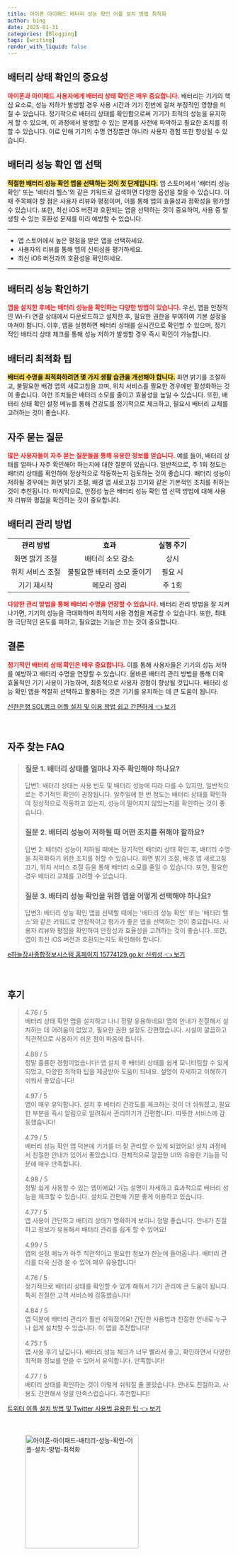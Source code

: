 ```yaml
---
title: 아이폰 아이패드 배터리 성능 확인 어플 설치 방법 최적화
author: bing
date: 2025-01-31
categories: [Blogging]
tags: [writing]
render_with_liquid: false
---
```

<h2 id='배터리 상태 확인의 중요성'>배터리 상태 확인의 중요성</h2>

<p><b><span style="color: #ee2323;">아이폰과 아이패드 사용자에게 배터리 상태 확인은 매우 중요합니다.</span></b> 배터리는 기기의 핵심 요소로, 성능 저하가 발생할 경우 사용 시간과 기기 전반에 걸쳐 부정적인 영향을 미칠 수 있습니다. 정기적으로 배터리 상태를 확인함으로써 기기가 최적의 성능을 유지하게 할 수 있으며, 이 과정에서 발생할 수 있는 문제를 사전에 파악하고 필요한 조치를 취할 수 있습니다. 이로 인해 기기의 수명 연장뿐만 아니라 사용자 경험 또한 향상될 수 있습니다.</p>

<h2 id='배터리 성능 확인 앱 선택'>배터리 성능 확인 앱 선택</h2>

<p><b><span style="background-color: #ffe066;">적절한 배터리 성능 확인 앱을 선택하는 것이 첫 단계입니다.</span></b> 앱 스토어에서 '배터리 성능 확인' 또는 '배터리 헬스'와 같은 키워드로 검색하면 다양한 옵션을 찾을 수 있습니다. 이때 주목해야 할 점은 사용자 리뷰와 평점이며, 이를 통해 앱의 효율성과 정확성을 평가할 수 있습니다. 또한, 최신 iOS 버전과 호환되는 앱을 선택하는 것이 중요하여, 사용 중 발생할 수 있는 호환성 문제를 미리 예방할 수 있습니다.</p>

<hr />

<ul>
    <li>앱 스토어에서 높은 평점을 받은 앱을 선택하세요.</li>
    <li>사용자의 리뷰를 통해 앱의 신뢰성을 평가하세요.</li>
    <li>최신 iOS 버전과의 호환성을 확인하세요.</li>
</ul>

<hr />

<h2 id='배터리 성능 확인하기'>배터리 성능 확인하기</h2>

<p><b><span style="color: #ee2323;">앱을 설치한 후에는 배터리 성능을 확인하는 다양한 방법이 있습니다.</span></b> 우선, 앱을 안정적인 Wi-Fi 연결 상태에서 다운로드하고 설치한 후, 필요한 권한을 부여하여 기본 설정을 마쳐야 합니다. 이후, 앱을 실행하면 배터리 상태를 실시간으로 확인할 수 있으며, 정기적인 배터리 상태 체크를 통해 성능 저하가 발생할 경우 즉시 확인이 가능합니다.</p>

<h2 id='배터리 최적화 팁'>배터리 최적화 팁</h2>

<p><b><span style="background-color: #ffe066;">배터리 수명을 최적화하려면 몇 가지 생활 습관을 개선해야 합니다.</span></b> 화면 밝기를 조절하고, 불필요한 배경 앱의 새로고침을 끄며, 위치 서비스를 필요한 경우에만 활성화하는 것이 좋습니다. 이런 조치들은 배터리 소모를 줄이고 효율성을 높일 수 있습니다. 또한, 배터리 상태 확인 설정 메뉴를 통해 건강도를 정기적으로 체크하고, 필요시 배터리 교체를 고려하는 것이 좋습니다.</p>

<h2 id='자주 묻는 질문'>자주 묻는 질문</h2>

<p><b><span style="color: #ee2323;">많은 사용자들이 자주 묻는 질문들을 통해 유용한 정보를 얻습니다.</span></b> 예를 들어, 배터리 상태를 얼마나 자주 확인해야 하는지에 대한 질문이 있습니다. 일반적으로, 주 1회 정도는 배터리 상태를 확인하여 정상적으로 작동하는지 검토하는 것이 좋습니다. 배터리 성능이 저하될 경우에는 화면 밝기 조절, 배경 앱 새로고침 끄기와 같은 기본적인 조치를 취하는 것이 추천됩니다. 마지막으로, 안정성 높은 배터리 성능 확인 앱 선택 방법에 대해 사용자 리뷰와 평점을 확인하는 것이 중요합니다.</p>

<h2 id='배터리 관리 방법'>배터리 관리 방법</h2>

<table>
    <tr>
        <td style="text-align: center; height: 17px;"><b>관리 방법</b></td>
        <td style="text-align: center; height: 17px;"><b>효과</b></td>
        <td style="text-align: center; height: 17px;"><b>실행 주기</b></td>
    </tr>
    <tr>
        <td style="text-align: center; height: 17px;">화면 밝기 조절</td>
        <td style="text-align: center; height: 17px;">배터리 소모 감소</td>
        <td style="text-align: center; height: 17px;">상시</td>
    </tr>
    <tr>
        <td style="text-align: center; height: 17px;">위치 서비스 조절</td>
        <td style="text-align: center; height: 17px;">불필요한 배터리 소모 줄이기</td>
        <td style="text-align: center; height: 17px;">필요 시</td>
    </tr>
    <tr>
        <td style="text-align: center; height: 17px;">기기 재시작</td>
        <td style="text-align: center; height: 17px;">메모리 정리</td>
        <td style="text-align: center; height: 17px;">주 1회</td>
    </tr>
</table>

<p><b><span style="color: #ee2323;">다양한 관리 방법을 통해 배터리 수명을 연장할 수 있습니다.</span></b> 배터리 관리 방법을 잘 지켜 나가면, 기기의 성능을 극대화하며 최적의 사용 경험을 제공할 수 있습니다. 또한, 최대한 극단적인 온도를 피하고, 필요없는 기능은 끄는 것이 중요합니다.</p>

<h2 id='결론'>결론</h2>

<p><b><span style="color: #ee2323;">정기적인 배터리 상태 확인은 매우 중요합니다.</span></b> 이를 통해 사용자들은 기기의 성능 저하를 예방하고 배터리 수명을 연장할 수 있습니다. 올바른 배터리 관리 방법을 통해 더욱 효율적인 기기 사용이 가능하며, 최종적으로 사용자 경험이 향상될 것입니다. 배터리 성능 확인 앱을 적절히 선택하고 활용하는 것은 기기를 유지하는 데 큰 도움이 됩니다.</p>
<p><a class="click-button" title="신한은행 SOL뱅크 어플 설치 및 이용 방법 쉽고 간편하게" href="https://somered.github.io/posts/%EC%8B%A0%ED%95%9C%EC%9D%80%ED%96%89-SOL%EB%B1%85%ED%81%AC-%EC%96%B4%ED%94%8C-%EC%84%A4%EC%B9%98-%EB%B0%8F-%EC%9D%B4%EC%9A%A9-%EB%B0%A9%EB%B2%95-%EC%89%BD%EA%B3%A0-%EA%B0%84%ED%8E%B8%ED%95%98%EA%B2%8C/" rel="dofollow">신한은행 SOL뱅크 어플 설치 및 이용 방법 쉽고 간편하게 👈 보기</a></p><br>
<h2 id='자주_찾는_FAQ'>자주 찾는 FAQ</h2>
<div itemscope="" itemtype="https://schema.org/FAQPage"> 
<blockquote> 
<div itemscope="" itemprop="mainEntity" itemtype="https://schema.org/Question"> 
<h3 itemprop="name">질문 1. 배터리 상태를 얼마나 자주 확인해야 하나요?</h3> 
<div itemscope="" itemprop="acceptedAnswer" itemtype="https://schema.org/Answer"> 
<span itemprop="text"> 
<p>답변1: 배터리 상태는 사용 빈도 및 배터리 성능에 따라 다를 수 있지만, 일반적으로는 주기적인 확인이 권장됩니다. 일주일에 한 번 정도는 배터리 상태를 확인하여 정상적으로 작동하고 있는지, 성능이 떨어지지 않았는지를 확인하는 것이 좋습니다.</p> 
</span> 
</div> 
</div> 

<div itemscope="" itemprop="mainEntity" itemtype="https://schema.org/Question"> 
<h3 itemprop="name">질문 2. 배터리 성능이 저하될 때 어떤 조치를 취해야 할까요?</h3> 
<div itemscope="" itemprop="acceptedAnswer" itemtype="https://schema.org/Answer"> 
<span itemprop="text"> 
<p>답변 2: 배터리 성능이 저하될 때에는 정기적인 배터리 상태 확인 후, 배터리 수명을 최적화하기 위한 조치를 취할 수 있습니다. 화면 밝기 조절, 배경 앱 새로고침 끄기, 위치 서비스 조절 등을 통해 배터리 소모를 줄일 수 있습니다. 또한, 필요한 경우 배터리 교체를 고려할 수 있습니다.</p> 
</span> 
</div> 
</div> 

<div itemscope="" itemprop="mainEntity" itemtype="https://schema.org/Question"> 
<h3 itemprop="name">질문 3. 배터리 성능 확인을 위한 앱을 어떻게 선택해야 하나요?</h3> 
<div itemscope="" itemprop="acceptedAnswer" itemtype="https://schema.org/Answer"> 
<span itemprop="text"> 
<p>답변3: 배터리 성능 확인 앱을 선택할 때에는 '배터리 성능 확인' 또는 '배터리 헬스'와 같은 키워드로 안정적이고 평가가 좋은 앱을 선택하는 것이 중요합니다. 사용자 리뷰와 평점을 확인하여 안정성과 효율성을 고려하는 것이 좋습니다. 또한, 앱이 최신 iOS 버전과 호환되는지도 확인해야 합니다.</p> 
</span> 
</div> 
</div> 
</blockquote> 
</div>
<p><a class="click-button" title="e하늘장사종합정보시스템 홈페이지 15774129.go.kr 신뢰성" href="https://somered.github.io/posts/e%ED%95%98%EB%8A%98%EC%9E%A5%EC%82%AC%EC%A2%85%ED%95%A9%EC%A0%95%EB%B3%B4%EC%8B%9C%EC%8A%A4%ED%85%9C-%ED%99%88%ED%8E%98%EC%9D%B4%EC%A7%80-15774129.go.kr-%EC%8B%A0%EB%A2%B0%EC%84%B1/" rel="dofollow">e하늘장사종합정보시스템 홈페이지 15774129.go.kr 신뢰성 👈 보기</a></p><br>
<h2 id='후기'>후기</h2>
<div itemscope itemtype="https://schema.org/Product">
  <blockquote>
  <div itemprop="review" itemscope itemtype="https://schema.org/Review">
      <div itemprop="reviewRating" itemscope itemtype="https://schema.org/Rating"> <span itemprop="ratingValue">4.76</span> / <span itemprop="bestRating">5</span> </div>
      <span itemprop="reviewBody">배터리 상태 확인 앱을 설치하고 나니 정말 유용하네요! 앱의 안내가 친절해서 설치하는 데 어려움이 없었고, 필요한 권한 설정도 간편했습니다. 시설이 깔끔하고 직관적으로 사용하기 쉬운 점이 마음에 듭니다.</span>
  </div>
  <br>
  <div itemprop="review" itemscope itemtype="https://schema.org/Review">
      <div itemprop="reviewRating" itemscope itemtype="https://schema.org/Rating"> <span itemprop="ratingValue">4.88</span> / <span itemprop="bestRating">5</span> </div>
      <span itemprop="reviewBody">정말 훌륭한 경험이었습니다! 앱 설치 후 배터리 상태를 쉽게 모니터링할 수 있게 되었고, 다양한 최적화 팁을 제공받아 도움이 되네요. 설명이 자세하고 이해하기 쉬워서 좋았습니다!</span>
  </div>
  <br>
  <div itemprop="review" itemscope itemtype="https://schema.org/Review">
      <div itemprop="reviewRating" itemscope itemtype="https://schema.org/Rating"> <span itemprop="ratingValue">4.97</span> / <span itemprop="bestRating">5</span> </div>
      <span itemprop="reviewBody">앱이 매우 유익합니다. 설치 후 배터리 건강도를 체크하는 것이 더 쉬워졌고, 필요한 부분을 즉시 알림으로 알려줘서 관리하기가 간편합니다. 따뜻한 서비스에 감동했습니다!</span>
  </div>
  <br>
  <div itemprop="review" itemscope itemtype="https://schema.org/Review">
      <div itemprop="reviewRating" itemscope itemtype="https://schema.org/Rating"> <span itemprop="ratingValue">4.79</span> / <span itemprop="bestRating">5</span> </div>
      <span itemprop="reviewBody">배터리 성능 확인 앱 덕분에 기기를 더 잘 관리할 수 있게 되었어요! 설치 과정에서 친절한 안내가 있어서 좋았습니다. 전체적으로 깔끔한 UI와 유용한 기능들 덕분에 매우 만족합니다.</span>
  </div>
  <br>
  <div itemprop="review" itemscope itemtype="https://schema.org/Review">
      <div itemprop="reviewRating" itemscope itemtype="https://schema.org/Rating"> <span itemprop="ratingValue">4.98</span> / <span itemprop="bestRating">5</span> </div>
      <span itemprop="reviewBody">정말 쉽게 사용할 수 있는 앱이에요! 기능 설명이 자세하고 효과적으로 배터리 성능을 체크할 수 있습니다. 설치도 간편해 기분 좋게 이용하고 있습니다.</span>
  </div>
  <br>
  <div itemprop="review" itemscope itemtype="https://schema.org/Review">
      <div itemprop="reviewRating" itemscope itemtype="https://schema.org/Rating"> <span itemprop="ratingValue">4.77</span> / <span itemprop="bestRating">5</span> </div>
      <span itemprop="reviewBody">앱 사용이 간단하고 배터리 상태가 명확하게 보이니 정말 좋습니다. 안내가 친절하고 정보가 유용해서 배터리 관리를 쉽게 할 수 있어요!</span>
  </div>
  <br>
  <div itemprop="review" itemscope itemtype="https://schema.org/Review">
      <div itemprop="reviewRating" itemscope itemtype="https://schema.org/Rating"> <span itemprop="ratingValue">4.99</span> / <span itemprop="bestRating">5</span> </div>
      <span itemprop="reviewBody">앱의 설정 메뉴가 아주 직관적이고 필요한 정보가 한눈에 들어옵니다. 배터리 관리를 더욱 신경 쓸 수 있어 매우 유용합니다!</span>
  </div>
  <br>
  <div itemprop="review" itemscope itemtype="https://schema.org/Review">
      <div itemprop="reviewRating" itemscope itemtype="https://schema.org/Rating"> <span itemprop="ratingValue">4.76</span> / <span itemprop="bestRating">5</span> </div>
      <span itemprop="reviewBody">정기적으로 배터리 상태를 확인할 수 있게 해줘서 기기 관리에 큰 도움이 됩니다. 특히 친절한 고객 서비스에 감동했습니다!</span>
  </div>
  <br>
  <div itemprop="review" itemscope itemtype="https://schema.org/Review">
      <div itemprop="reviewRating" itemscope itemtype="https://schema.org/Rating"> <span itemprop="ratingValue">4.84</span> / <span itemprop="bestRating">5</span> </div>
      <span itemprop="reviewBody">앱 덕분에 배터리 관리가 훨씬 쉬워졌어요! 간단한 사용법과 친절한 안내로 누구나 쉽게 설치할 수 있습니다. 이 앱을 추천합니다!</span>
  </div>
  <br>
  <div itemprop="review" itemscope itemtype="https://schema.org/Review">
      <div itemprop="reviewRating" itemscope itemtype="https://schema.org/Rating"> <span itemprop="ratingValue">4.75</span> / <span itemprop="bestRating">5</span> </div>
      <span itemprop="reviewBody">앱 사용 후기 남깁니다. 배터리 성능 체크가 너무 빨라서 좋고, 확인하면서 다양한 최적화 정보를 얻을 수 있어서 유익합니다. 만족합니다!</span>
  </div>
  <br>
  <div itemprop="review" itemscope itemtype="https://schema.org/Review">
      <div itemprop="reviewRating" itemscope itemtype="https://schema.org/Rating"> <span itemprop="ratingValue">4.77</span> / <span itemprop="bestRating">5</span> </div>
      <span itemprop="reviewBody">배터리 상태를 확인하는 것이 이렇게 쉬워질 줄 몰랐습니다. 안내도 친절하고, 사용도 간편해서 정말 만족스럽습니다. 추천합니다!</span>
  </div>
  </blockquote>
</div>
<p><a class="click-button" title="트위터 어플 설치 방법 및 Twitter 사용법 유용한 팁" href="https://somered.github.io/posts/%ED%8A%B8%EC%9C%84%ED%84%B0-%EC%96%B4%ED%94%8C-%EC%84%A4%EC%B9%98-%EB%B0%A9%EB%B2%95-%EB%B0%8F-Twitter-%EC%82%AC%EC%9A%A9%EB%B2%95-%EC%9C%A0%EC%9A%A9%ED%95%9C-%ED%8C%81/" rel="dofollow">트위터 어플 설치 방법 및 Twitter 사용법 유용한 팁 👈 보기</a></p><br>
<figure class="image"><img src="https://somered.github.io/assets/img/thumbnail/아이폰-아이패드-배터리-성능-확인-어플-설치-방법-최적화.webp" alt="아이폰-아이패드-배터리-성능-확인-어플-설치-방법-최적화" width="256" height="256"></figure>